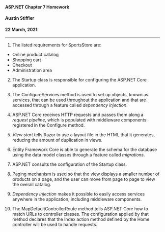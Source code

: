 #### ASP.NET Chapter 7 Homework
#### Austin Stiffler
#### 22 March, 2021
---

1. The listed requirements for SportsStore are:
  * Online product catalog
  * Shopping cart
  * Checkout
  * Administration area

2. The Startup class is responsible for configuring the ASP.NET Core application.

2. The ConfigureServices method is used to set up objects, known as services, that can be used throughout the application and that are accessed through a feature called *dependency injection*.

2. ASP.NET Core receives HTTP requests and passes them along a *request pipeline*, which is populated with middleware components registered in the Configure method.

2. *View start* tells Razor to use a layout file in the HTML that it generates, reducing the amount of duplication in views.

2. Entity Framework Core is able to generate the schema for the database using the data model classes through a feature called *migrations*.

2. ASP.NET consults the configuration of the Startup class.

1. Paging mechanism is used so that the view displays a smaller number of products on a page, and the user can move from page to page to view the overall catalog.

1. *Dependency injection* makes it possible to easily access services anywhere in the application, including middleware components.

1. The MapDefaultControllerRoute method tells ASP.NET Core how to match URLs to controller classes. The configuration applied by that method declares that the Index action method defined by the Home controller will be used to handle requests.